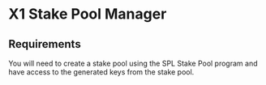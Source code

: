 # X1 Stake Pool Manager

## Requirements
You will need to create a stake pool using the SPL Stake Pool program and have access to the generated keys from the stake pool.

